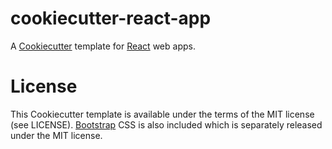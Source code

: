 cookiecutter-react-app
======================

A [Cookiecutter][] template for [React][] web apps.

[Cookiecutter]: https://github.com/audreyr/cookiecutter
[React]: https://facebook.github.io/react/

License
=======

This Cookiecutter template is available under the terms of the MIT
license (see LICENSE). [Bootstrap][] CSS is also included which is
separately released under the MIT license.

[Bootstrap]: http://getbootstrap.com/
